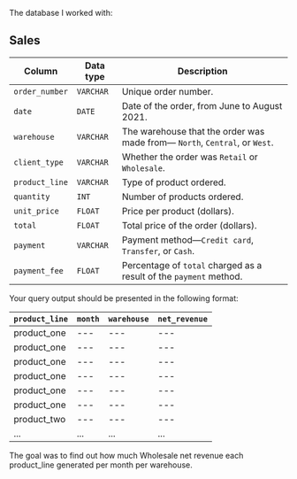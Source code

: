 The database I worked with:
## Sales
| Column | Data type | Description |
|--------|-----------|-------------|
| `order_number` | `VARCHAR` | Unique order number. |
| `date` | `DATE` | Date of the order, from June to August 2021. |
| `warehouse` | `VARCHAR` | The warehouse that the order was made from&mdash; `North`, `Central`, or `West`. |
| `client_type` | `VARCHAR` | Whether the order was `Retail` or `Wholesale`. |
| `product_line` | `VARCHAR` | Type of product ordered. |
| `quantity` | `INT` | Number of products ordered. | 
| `unit_price` | `FLOAT` | Price per product (dollars). |
| `total` | `FLOAT` | Total price of the order (dollars). |
| `payment` | `VARCHAR` | Payment method&mdash;`Credit card`, `Transfer`, or `Cash`. |
| `payment_fee` | `FLOAT` | Percentage of `total` charged as a result of the `payment` method. |


Your query output should be presented in the following format:

| `product_line` | `month` | `warehouse` |	`net_revenue` |
|----------------|-----------|----------------------------|--------------|
| product_one | --- | --- | --- |
| product_one | --- | --- | --- |
| product_one | --- | --- | --- |
| product_one | --- | --- | --- |
| product_one | --- | --- | --- |
| product_one | --- | --- | --- |
| product_two | --- | --- | --- |
| ... | ... | ... | ... |

The goal was to find out how much Wholesale net revenue each product_line generated per month per warehouse.
